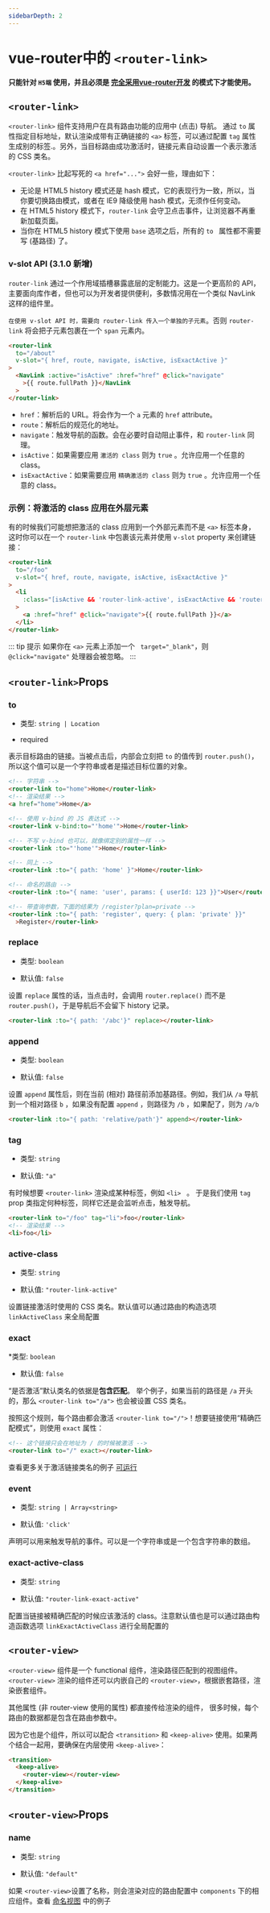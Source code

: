 ```yaml
---
sidebarDepth: 2
---
```


# vue-router中的 `<router-link>`

**只能针对 `H5端` 使用，并且必须是 [完全采用vue-router开发](../start/h5/match#h5端完全使用vue-router开发-v1-3-5) 的模式下才能使用。**
 
## `<router-link>`

`<router-link>` 组件支持用户在具有路由功能的应用中 (点击) 导航。 通过 `to` 属性指定目标地址，默认渲染成带有正确链接的 `<a>` 标签，可以通过配置 `tag` 属性生成别的标签.。另外，当目标路由成功激活时，链接元素自动设置一个表示激活的 CSS 类名。

`<router-link>` 比起写死的 `<a href="...">` 会好一些，理由如下：

* 无论是 HTML5 history 模式还是 hash 模式，它的表现行为一致，所以，当你要切换路由模式，或者在 IE9 降级使用 hash 模式，无须作任何变动。
* 在 HTML5 history 模式下，`router-link` 会守卫点击事件，让浏览器不再重新加载页面。
* 当你在 HTML5 history 模式下使用 `base` 选项之后，所有的 `to ` 属性都不需要写 (基路径) 了。

### v-slot API (3.1.0 新增)

`router-link` 通过一个作用域插槽暴露底层的定制能力。这是一个更高阶的 API，主要面向库作者，但也可以为开发者提供便利，多数情况用在一个类似 NavLink 这样的组件里。

`在使用 v-slot API 时，需要向 router-link 传入一个单独的子元素`。否则 `router-link` 将会把子元素包裹在一个 `span` 元素内。

```html
<router-link
  to="/about"
  v-slot="{ href, route, navigate, isActive, isExactActive }"
>
  <NavLink :active="isActive" :href="href" @click="navigate"
    >{{ route.fullPath }}</NavLink
  >
</router-link>
```

* `href`：解析后的 URL。将会作为一个 `a` 元素的 `href` attribute。
* `route`：解析后的规范化的地址。
* `navigate`：触发导航的函数。会在必要时自动阻止事件，和 `router-link` 同理。
* `isActive`：如果需要应用 `激活的 class` 则为 `true` 。允许应用一个任意的 class。
* `isExactActive`：如果需要应用 `精确激活的 class` 则为 `true` 。允许应用一个任意的 class。

### 示例：将激活的 class 应用在外层元素

有的时候我们可能想把激活的 class 应用到一个外部元素而不是 `<a>` 标签本身，这时你可以在一个 `router-link` 中包裹该元素并使用 `v-slot` property 来创建链接：

```html
<router-link
  to="/foo"
  v-slot="{ href, route, navigate, isActive, isExactActive }"
>
  <li
    :class="[isActive && 'router-link-active', isExactActive && 'router-link-exact-active']"
  >
    <a :href="href" @click="navigate">{{ route.fullPath }}</a>
  </li>
</router-link>
```
::: tip 提示
如果你在 `<a>` 元素上添加一个 ` target="_blank"`，则 `@click="navigate"` 处理器会被忽略。
:::


## `<router-link>`Props

### to
* 类型: `string | Location`

* required

表示目标路由的链接。当被点击后，内部会立刻把 `to` 的值传到 `router.push()`，所以这个值可以是一个字符串或者是描述目标位置的对象。

```html
<!-- 字符串 -->
<router-link to="home">Home</router-link>
<!-- 渲染结果 -->
<a href="home">Home</a>

<!-- 使用 v-bind 的 JS 表达式 -->
<router-link v-bind:to="'home'">Home</router-link>

<!-- 不写 v-bind 也可以，就像绑定别的属性一样 -->
<router-link :to="'home'">Home</router-link>

<!-- 同上 -->
<router-link :to="{ path: 'home' }">Home</router-link>

<!-- 命名的路由 -->
<router-link :to="{ name: 'user', params: { userId: 123 }}">User</router-link>

<!-- 带查询参数，下面的结果为 /register?plan=private -->
<router-link :to="{ path: 'register', query: { plan: 'private' }}"
  >Register</router-link>
```

### replace
* 类型: `boolean`

* 默认值: `false`

设置 `replace` 属性的话，当点击时，会调用 `router.replace()` 而不是 `router.push()`，于是导航后不会留下 history 记录。

```html
<router-link :to="{ path: '/abc'}" replace></router-link>
```

### append

* 类型: `boolean`

* 默认值: `false`

设置 `append` 属性后，则在当前 (相对) 路径前添加基路径。例如，我们从 `/a` 导航到一个相对路径 `b` ，如果没有配置 `append` ，则路径为 `/b` ，如果配了，则为 `/a/b`

```html
<router-link :to="{ path: 'relative/path'}" append></router-link>
```

### tag

* 类型: `string`

* 默认值: `"a"`

有时候想要 `<router-link>` 渲染成某种标签，例如 `<li> ` 。 于是我们使用 `tag` prop 类指定何种标签，同样它还是会监听点击，触发导航。

```html
<router-link to="/foo" tag="li">foo</router-link>
<!-- 渲染结果 -->
<li>foo</li>
```

### active-class
* 类型: `string`

* 默认值: `"router-link-active"`

设置链接激活时使用的 CSS 类名。默认值可以通过路由的构造选项 `linkActiveClass` 来全局配置

### exact
*类型: `boolean`

* 默认值: `false`

“是否激活”默认类名的依据是**包含匹配**。 举个例子，如果当前的路径是 `/a` 开头的，那么 `<router-link to="/a">` 也会被设置 CSS 类名。

按照这个规则，每个路由都会激活 `<router-link to="/">`！想要链接使用“精确匹配模式”，则使用 `exact` 属性：

```html
<!-- 这个链接只会在地址为 / 的时候被激活 -->
<router-link to="/" exact></router-link>
```
查看更多关于激活链接类名的例子 [可运行](https://jsfiddle.net/8xrk1n9f/)

### event
* 类型: `string | Array<string>`

* 默认值: `'click'`

声明可以用来触发导航的事件。可以是一个字符串或是一个包含字符串的数组。

### exact-active-class

* 类型: `string`

* 默认值: `"router-link-exact-active"`

配置当链接被精确匹配的时候应该激活的 class。注意默认值也是可以通过路由构造函数选项 `linkExactActiveClass` 进行全局配置的

## `<router-view>`

`<router-view>` 组件是一个 functional 组件，渲染路径匹配到的视图组件。`<router-view>` 渲染的组件还可以内嵌自己的 `<router-view>`，根据嵌套路径，渲染嵌套组件。

其他属性 (非 router-view 使用的属性) 都直接传给渲染的组件， 很多时候，每个路由的数据都是包含在路由参数中。

因为它也是个组件，所以可以配合 `<transition>` 和 `<keep-alive>` 使用。如果两个结合一起用，要确保在内层使用 `<keep-alive>`：

```html
<transition>
  <keep-alive>
    <router-view></router-view>
  </keep-alive>
</transition>
```

## `<router-view>`Props

### name

* 类型: `string`

* 默认值: `"default"`

如果 `<router-view>`设置了名称，则会渲染对应的路由配置中 `components` 下的相应组件。查看 [命名视图](../start/h5/nameRoute#命名路由) 中的例子